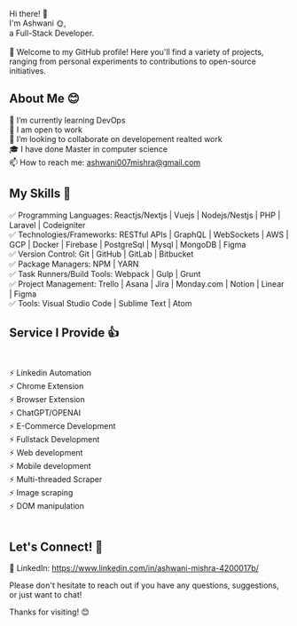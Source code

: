 Hi there! 👋 <br /> I'm Ashwani 🌞, <br /> a Full-Stack Developer.<br />  
🎊 Welcome to my GitHub profile! Here you'll find a variety of projects, ranging from personal experiments to contributions to open-source initiatives. <br />
## About Me 😊

🌱 I’m currently learning DevOps  
💼 I am open to work  
👥 I’m looking to collaborate on developement realted work  
🎓 I have done Master in computer science  
📫 How to reach me: ashwani007mishra@gmail.com  

## My Skills 🦾

✅ Programming Languages: Reactjs/Nextjs | Vuejs | Nodejs/Nestjs | PHP | Laravel | Codeigniter  
✅ Technologies/Frameworks: RESTful APIs | GraphQL | WebSockets | AWS | GCP | Docker | Firebase | PostgreSql | Mysql | MongoDB | Figma  
✅ Version Control: Git | GitHub | GitLab | Bitbucket  
✅ Package Managers: NPM | YARN  
✅ Task Runners/Build Tools: Webpack | Gulp | Grunt  
✅ Project Management: Trello | Asana | Jira | Monday.com | Notion | Linear | Figma  
✅ Tools: Visual Studio Code | Sublime Text | Atom  

## Service I Provide 👍<br /><br />
:zap: Linkedin Automation <br />
:zap: Chrome Extension <br />
:zap: Browser Extension <br />
:zap: ChatGPT/OPENAI <br />
:zap: E-Commerce Development <br />
:zap: Fullstack Development <br />
:zap: Web development <br />
:zap: Mobile development <br />
:zap: Multi-threaded Scraper <br />
:zap: Image scraping <br />
:zap: DOM manipulation<br /><br />

## Let's Connect! 🤝

🔵 LinkedIn: https://www.linkedin.com/in/ashwani-mishra-4200017b/

Please don't hesitate to reach out if you have any questions, suggestions, or just want to chat!

Thanks for visiting! 😊
